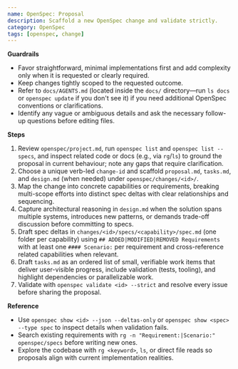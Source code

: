 ```yaml
---
name: OpenSpec: Proposal
description: Scaffold a new OpenSpec change and validate strictly.
category: OpenSpec
tags: [openspec, change]
---
```

<!-- OPENSPEC:START -->
**Guardrails**
- Favor straightforward, minimal implementations first and add complexity only when it is requested or clearly required.
- Keep changes tightly scoped to the requested outcome.
- Refer to `docs/AGENTS.md` (located inside the `docs/` directory—run `ls docs` or `openspec update` if you don't see it) if you need additional OpenSpec conventions or clarifications.
- Identify any vague or ambiguous details and ask the necessary follow-up questions before editing files.

**Steps**
1. Review `openspec/project.md`, run `openspec list` and `openspec list --specs`, and inspect related code or docs (e.g., via `rg`/`ls`) to ground the proposal in current behaviour; note any gaps that require clarification.
2. Choose a unique verb-led `change-id` and scaffold `proposal.md`, `tasks.md`, and `design.md` (when needed) under `openspec/changes/<id>/`.
3. Map the change into concrete capabilities or requirements, breaking multi-scope efforts into distinct spec deltas with clear relationships and sequencing.
4. Capture architectural reasoning in `design.md` when the solution spans multiple systems, introduces new patterns, or demands trade-off discussion before committing to specs.
5. Draft spec deltas in `changes/<id>/specs/<capability>/spec.md` (one folder per capability) using `## ADDED|MODIFIED|REMOVED Requirements` with at least one `#### Scenario:` per requirement and cross-reference related capabilities when relevant.
6. Draft `tasks.md` as an ordered list of small, verifiable work items that deliver user-visible progress, include validation (tests, tooling), and highlight dependencies or parallelizable work.
7. Validate with `openspec validate <id> --strict` and resolve every issue before sharing the proposal.

**Reference**
- Use `openspec show <id> --json --deltas-only` or `openspec show <spec> --type spec` to inspect details when validation fails.
- Search existing requirements with `rg -n "Requirement:|Scenario:" openspec/specs` before writing new ones.
- Explore the codebase with `rg <keyword>`, `ls`, or direct file reads so proposals align with current implementation realities.
<!-- OPENSPEC:END -->
